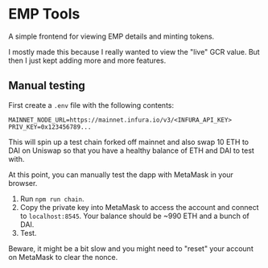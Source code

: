# EMP Tools

A simple frontend for viewing EMP details and minting tokens.

I mostly made this because I really wanted to view the "live" GCR value. But then I just kept adding more and more features.

## Manual testing

First create a `.env` file with the following contents:

```
MAINNET_NODE_URL=https://mainnet.infura.io/v3/<INFURA_API_KEY>
PRIV_KEY=0x123456789...
```

This will spin up a test chain forked off mainnet and also swap 10 ETH to DAI on Uniswap so that you have a healthy balance of ETH and DAI to test with.

At this point, you can manually test the dapp with MetaMask in your browser.

1. Run `npm run chain`.
2. Copy the private key into MetaMask to access the account and connect to `localhost:8545`. Your balance should be ~990 ETH and a bunch of DAI.
3. Test.

Beware, it might be a bit slow and you might need to "reset" your account on MetaMask to clear the nonce.
